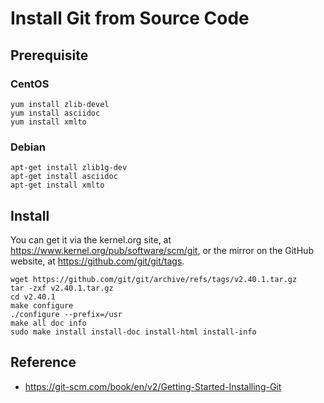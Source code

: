 # Install Git from Source Code

## Prerequisite

### CentOS

```
yum install zlib-devel
yum install asciidoc
yum install xmlto
```

### Debian

```
apt-get install zlib1g-dev
apt-get install asciidoc
apt-get install xmlto
```

## Install

You can get it via the kernel.org site, at https://www.kernel.org/pub/software/scm/git, or the mirror on the GitHub website, at https://github.com/git/git/tags.

```
wget https://github.com/git/git/archive/refs/tags/v2.40.1.tar.gz
tar -zxf v2.40.1.tar.gz
cd v2.40.1
make configure
./configure --prefix=/usr
make all doc info
sudo make install install-doc install-html install-info
```

## Reference

- https://git-scm.com/book/en/v2/Getting-Started-Installing-Git